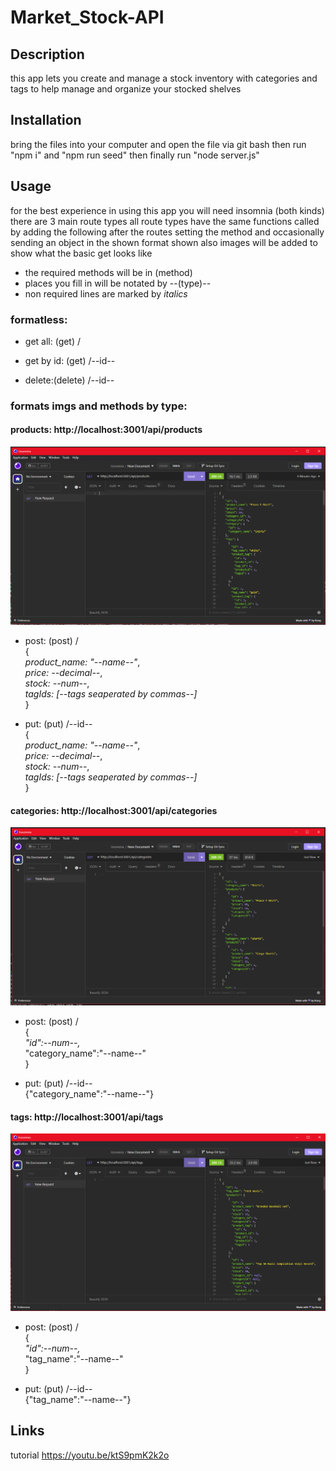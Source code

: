 # Market_Stock-API

## Description
this app lets you create and manage a stock inventory with categories and tags to help manage and organize your stocked shelves

## Installation
bring the files into your computer and open the file via git bash then run "npm i" and "npm run seed" then finally run "node server.js"

## Usage
for the best experience in using this app you will need insomnia (both kinds) there are 3 main route types all route types have the same functions called by adding the following after the routes setting the method and occasionally sending an object in the shown format shown also images will be added to show what the basic get looks like 

- the required methods will be in (method)
- places you fill in will be notated by --(type)-- 
- non required lines are marked by *italics*

### formatless:

- get all: (get) / 

- get by id: (get) /--id--

- delete:(delete) /--id--

### formats imgs and methods by type:


#### products: http://localhost:3001/api/products

![products get img](./img/products.PNG)

- post: (post) /  
    {  
      *product_name: "--name--"*,  
      *price: --decimal--*,  
      *stock: --num--*,  
      *tagIds: [--tags seaperated by commas--]*   
    }  

- put: (put) /--id--  
    {  
      *product_name: "--name--"*,  
      *price: --decimal--*,  
      *stock: --num--*,  
      *tagIds: [--tags seaperated by commas--]*   
    }  
    

#### categories: http://localhost:3001/api/categories

![categories get img](./img/categories.PNG)

- post: (post) /  
 {  
   *"id":--num--,*  
   "category_name":"--name--"  
 }

- put: (put) /--id--  
{"category_name":"--name--"}


#### tags: http://localhost:3001/api/tags

![tags get img](./img/tags.PNG)

- post: (post) /  
 {  
   *"id":--num--,*  
   "tag_name":"--name--"  
 }  
 
- put: (put) /--id--    
{"tag_name":"--name--"}


## Links
tutorial https://youtu.be/ktS9pmK2k2o
